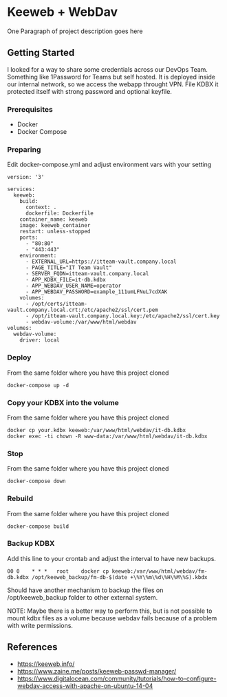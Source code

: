 # Keeweb + WebDav

One Paragraph of project description goes here

## Getting Started

I looked for a way to share some credentials across our DevOps Team. Something like 1Password for Teams but self hosted. It is deployed inside our internal network, so we access the webapp throught VPN. File KDBX it protected itself with strong password and optional keyfile.

### Prerequisites

* Docker
* Docker Compose

### Preparing

Edit docker-compose.yml and adjust environment vars with your setting

```
version: '3'

services:
  keeweb:
    build:
      context: .
      dockerfile: Dockerfile
    container_name: keeweb
    image: keeweb_container
    restart: unless-stopped
    ports:
      - "80:80"
      - "443:443"
    environment:
      - EXTERNAL_URL=https://itteam-vault.company.local
      - PAGE_TITLE="IT Team Vault"
      - SERVER_FQDN=itteam-vault.company.local
      - APP_KDBX_FILE=it-db.kdbx
      - APP_WEBDAV_USER_NAME=operator
      - APP_WEBDAV_PASSWORD=example_111umLFNuL7cdXAK
    volumes:
      - /opt/certs/itteam-vault.company.local.crt:/etc/apache2/ssl/cert.pem
      - /opt/itteam-vault.company.local.key:/etc/apache2/ssl/cert.key
      - webdav-volume:/var/www/html/webdav
volumes:
  webdav-volume:
    driver: local
```

### Deploy

From the same folder where you have this project cloned

```
docker-compose up -d
```

### Copy your KDBX into the volume

From the same folder where you have this project cloned

```
docker cp your.kdbx keeweb:/var/www/html/webdav/it-db.kdbx
docker exec -ti chown -R www-data:/var/www/html/webdav/it-db.kdbx
```

### Stop

From the same folder where you have this project cloned

```
docker-compose down
```

### Rebuild

From the same folder where you have this project cloned

```
docker-compose build
```

### Backup KDBX

Add this line to your crontab and adjust the interval to have new backups.

```
00 0    * * *   root    docker cp keeweb:/var/www/html/webdav/fm-db.kdbx /opt/keeweb_backup/fm-db-$(date +\%Y\%m\%d\%H\%M\%S).kbdx
```

Should have another mechanism to backup the files on /opt/keeweb_backup folder to other external system.

NOTE: Maybe there is a better way to perform this, but is not possible to mount kdbx files as a volume because webdav fails because of a problem with write permissions.

## References

* https://keeweb.info/
* https://www.zaine.me/posts/keeweb-passwd-manager/
* https://www.digitalocean.com/community/tutorials/how-to-configure-webdav-access-with-apache-on-ubuntu-14-04
